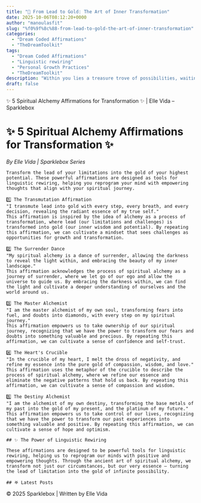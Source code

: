 ```yaml
---
title: "🌈 From Lead to Gold: The Art of Inner Transformation"
date: 2025-10-06T08:12:20+0000
author: "manoulasfit"
slug: "%f0%9f%8c%88-from-lead-to-gold-the-art-of-inner-transformation"
categories:
  - "Dream Coded Affirmations"
  - "TheDreamToolkit"
tags:
  - "Dream Coded Affirmations"
  - "Linguistic rewiring"
  - "Personal Growth Practices"
  - "TheDreamToolkit"
description: "Within you lies a treasure trove of possibilities, waiting to be uncovered. The Alchemist Within is the spark that ignites the fire of transformation, guiding you towards a life of purpose and fulfillment. This is your journey, and I'm honored to be your companion on this path."
draft: false
---
```

✨ 5 Spiritual Alchemy Affirmations for Transformation ✨ | Elle Vida – Sparklebox

  # ✨ 5 Spiritual Alchemy Affirmations for Transformation ✨

  *By Elle Vida | Sparklebox Series*

    Transform the lead of your limitations into the gold of your highest potential. These powerful affirmations are designed as tools for linguistic rewiring, helping you reprogram your mind with empowering thoughts that align with your spiritual journey.

    1️⃣ The Transmutation Affirmation
    "I transmute lead into gold with every step, every breath, and every decision, revealing the radiant essence of my true self."
    This affirmation is inspired by the idea of alchemy as a process of transformation, where lead (our limitations and challenges) is transformed into gold (our inner wisdom and potential). By repeating this affirmation, we can cultivate a mindset that sees challenges as opportunities for growth and transformation.

    2️⃣ The Surrender Dance
    "My spiritual alchemy is a dance of surrender, allowing the darkness to reveal the light within, and embracing the beauty of my inner landscape."
    This affirmation acknowledges the process of spiritual alchemy as a journey of surrender, where we let go of our ego and allow the universe to guide us. By embracing the darkness within, we can find the light and cultivate a deeper understanding of ourselves and the world around us.

    3️⃣ The Master Alchemist
    "I am the master alchemist of my own soul, transforming fears into fuel, and doubts into diamonds, with every step on my spiritual journey."
    This affirmation empowers us to take ownership of our spiritual journey, recognizing that we have the power to transform our fears and doubts into something valuable and precious. By repeating this affirmation, we can cultivate a sense of confidence and self-trust.

    4️⃣ The Heart's Crucible
    "In the crucible of my heart, I melt the dross of negativity, and refine my essence into the pure gold of compassion, wisdom, and love."
    This affirmation uses the metaphor of the crucible to describe the process of spiritual alchemy, where we refine our essence and eliminate the negative patterns that hold us back. By repeating this affirmation, we can cultivate a sense of compassion and wisdom.

    5️⃣ The Destiny Alchemist
    "I am the alchemist of my own destiny, transforming the base metals of my past into the gold of my present, and the platinum of my future."
    This affirmation empowers us to take control of our lives, recognizing that we have the power to transform our past experiences into something valuable and positive. By repeating this affirmation, we can cultivate a sense of hope and optimism.

    ## ✨ The Power of Linguistic Rewiring

    These affirmations are designed to be powerful tools for linguistic rewiring, helping us to reprogram our minds with positive and empowering thoughts. Through the ancient art of spiritual alchemy, we transform not just our circumstances, but our very essence — turning the lead of limitation into the gold of infinite possibility.

    ## 𖤐 Latest Posts

  © 2025 Sparklebox | Written by Elle Vida